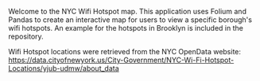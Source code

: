 Welcome to the NYC Wifi Hotspot map. This application uses Folium and Pandas to create an interactive map for users to view a specific borough's wifi hotspots. An example for the hotspots in Brooklyn is included in the repository.

Wifi Hotspot locations were retrieved from the NYC OpenData website: https://data.cityofnewyork.us/City-Government/NYC-Wi-Fi-Hotspot-Locations/yjub-udmw/about_data
